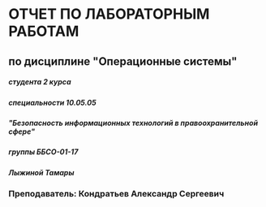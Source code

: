 # ОТЧЕТ ПО ЛАБОРАТОРНЫМ РАБОТАМ
## по дисциплине "Операционные системы"

##### студента 2 курса
##### специальности 10.05.05
##### "Безопасность информационных технологий в правоохранительной сфере"
##### группы ББСО-01-17
##### Лыжиной Тамары

### Преподаватель: Кондратьев Александр Сергеевич



